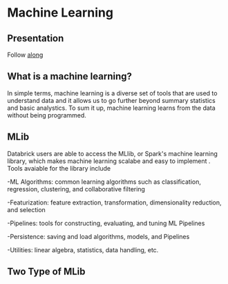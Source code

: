 # Machine Learning

## Presentation
Follow [along](https://byui451.github.io/guide_machine_learning/#1)

## What is a machine learning?
In simple terms, machine learning is a diverse set of tools that are used to understand data and it allows us to go further beyond summary statistics and basic analystics. To sum it up, machine learning learns from the data without being programmed. 

## MLib
Databrick users are able to access the MLlib, or Spark's machine learning library, which makes machine learning scalabe and easy to implement . Tools avaiable for the library include

-ML Algorithms: common learning algorithms such as classification, regression, clustering, and collaborative filtering

-Featurization: feature extraction, transformation, dimensionality reduction, and selection

-Pipelines: tools for constructing, evaluating, and tuning ML Pipelines

-Persistence: saving and load algorithms, models, and Pipelines

-Utilities: linear algebra, statistics, data handling, etc.

## Two Type of MLib

